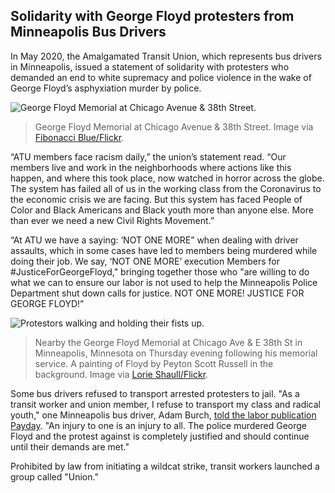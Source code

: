 ## Solidarity with George Floyd protesters from Minneapolis Bus Drivers
In May 2020, the Amalgamated Transit Union, which represents bus drivers in Minneapolis, issued a statement of solidarity with protesters who demanded an end to white supremacy and police violence in the wake of George Floyd’s asphyxiation murder by police.

![George Floyd Memorial at Chicago Avenue & 38th Street.](bus-drivers1.jpg)
> George Floyd Memorial at Chicago Avenue & 38th Street. Image via [Fibonacci Blue/Flickr](https://www.flickr.com/photos/fibonacciblue/49953285551/).

“ATU members face racism daily,” the union’s statement read. “Our members live and work in the neighborhoods where actions like this happen, and where this took place, now watched in horror across the globe. The system has failed all of us in the working class from the Coronavirus to the economic crisis we are facing. But this system has faced People of Color and Black Americans and Black youth more than anyone else. More than ever we need a new Civil Rights Movement.”

“At ATU we have a saying: ‘NOT ONE MORE” when dealing with driver assaults, which in some cases have led to members being murdered while doing their job. We say, ‘NOT ONE MORE’ execution Members for #JusticeForGeorgeFloyd," bringing together those who "are willing to do what we can to ensure our labor is not used to help the Minneapolis Police Department shut down calls for justice. NOT ONE MORE! JUSTICE FOR GEORGE FLOYD!”

![Protestors walking and holding their fists up.](bus-drivers2.jpg)
> Nearby the George Floyd Memorial at Chicago Ave & E 38th St in Minneapolis, Minnesota on Thursday evening following his memorial service. A painting of Floyd by Peyton Scott Russell in the background. Image via [Lorie Shaull/Flickr](https://www.flickr.com/photos/number7cloud/49972844598/in/photolist-2j8VTEW-2j8YMgN-2j92rw9-2j6pvUn-2j92svy-2j92rF7-2j7eYBV-2j7PY3q-2jeoHT5-2j7KXja-2j7PWwj-2j7NuBp-2j9xCyV-2j7GXpB-2j8VTLn-2j9xCBk-2j6ge9R-2j93L5v-2j6MTiA-2j6HQeJ-2j6pvWm-2jbkVSW-2j6kqfF-2jhfJix-2j6o2br-2j8JBhW-2j6pw1E-2jganhw-2j6pvXy-2j6pvYA-2j9joPS-2jdN8Ez-2jc173E-2j6ZhMY-2j6MThJ-2j6MTct-2j92qSZ-2j86uog-2j9yWFA-2j715h5-2j6HQc9-2j8hAtd-2jd3wT7-2j7174w-2j716YX-2j715K4-2j715r8-2jeHN3V-2j6YzEG-2j7TE9c/).

Some bus drivers refused to transport arrested protesters to jail.
"As a transit worker and union member, I refuse to transport my class and radical youth," one Minneapolis bus driver, Adam Burch, [told the labor publication Payday](https://paydayreport.com/minneapolis-transit-shuts-down-as-bus-drivers-refuse-to-help-police-prison-labor-replaces-meatpackers-in-louisiana/). "An injury to one is an injury to all. The police murdered George Floyd and the protest against is completely justified and should continue until their demands are met."

Prohibited by law from initiating a wildcat strike, transit workers launched a group called "Union."
